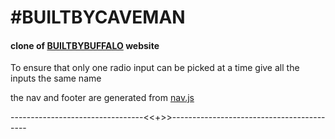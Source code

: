 <h1>#BUILTBYCAVEMAN</h1>
<h4>clone of <a href="https://builtbybuffalo.com/">BUILTBYBUFFALO</a> website</h4>
<p>To ensure that only one radio input can be picked at a time give all the inputs the same name </p>
<p>the nav and footer are generated from <a href="nav.js">nav.js</a></p>
---------------------------------<<+>>------------------------------------------

